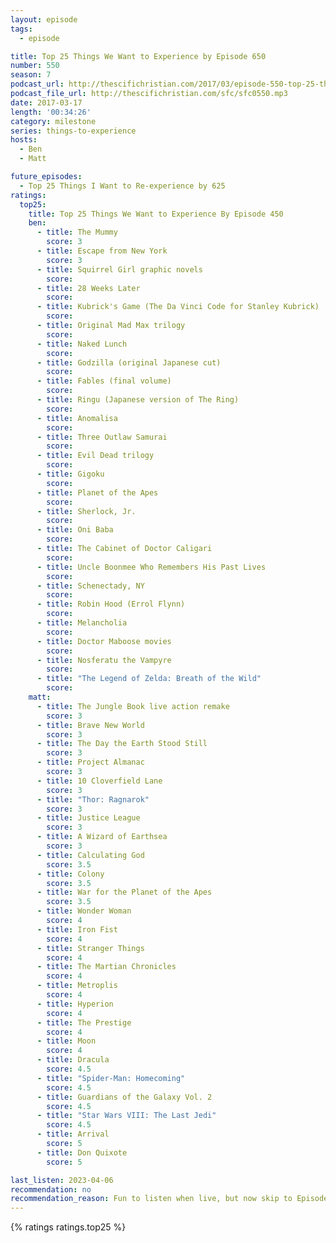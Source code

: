```yaml
---
layout: episode
tags:
  - episode

title: Top 25 Things We Want to Experience by Episode 650
number: 550
season: 7
podcast_url: http://thescifichristian.com/2017/03/episode-550-top-25-things-we-want-to-experience-by-episode-650/
podcast_file_url: http://thescifichristian.com/sfc/sfc0550.mp3
date: 2017-03-17
length: '00:34:26'
category: milestone
series: things-to-experience
hosts:
  - Ben
  - Matt

future_episodes:
  - Top 25 Things I Want to Re-experience by 625
ratings:
  top25:
    title: Top 25 Things We Want to Experience By Episode 450
    ben: 
      - title: The Mummy
        score: 3
      - title: Escape from New York
        score: 3
      - title: Squirrel Girl graphic novels
        score: 
      - title: 28 Weeks Later
        score: 
      - title: Kubrick's Game (The Da Vinci Code for Stanley Kubrick)
        score: 
      - title: Original Mad Max trilogy
        score: 
      - title: Naked Lunch
        score: 
      - title: Godzilla (original Japanese cut)
        score: 
      - title: Fables (final volume)
        score: 
      - title: Ringu (Japanese version of The Ring)
        score: 
      - title: Anomalisa
        score: 
      - title: Three Outlaw Samurai
        score: 
      - title: Evil Dead trilogy
        score: 
      - title: Gigoku
        score: 
      - title: Planet of the Apes
        score: 
      - title: Sherlock, Jr.
        score: 
      - title: Oni Baba
        score: 
      - title: The Cabinet of Doctor Caligari
        score: 
      - title: Uncle Boonmee Who Remembers His Past Lives
        score: 
      - title: Schenectady, NY
        score: 
      - title: Robin Hood (Errol Flynn)
        score: 
      - title: Melancholia
        score: 
      - title: Doctor Maboose movies
        score: 
      - title: Nosferatu the Vampyre
        score: 
      - title: "The Legend of Zelda: Breath of the Wild"
        score: 
    matt:
      - title: The Jungle Book live action remake
        score: 3
      - title: Brave New World
        score: 3
      - title: The Day the Earth Stood Still
        score: 3
      - title: Project Almanac
        score: 3
      - title: 10 Cloverfield Lane
        score: 3
      - title: "Thor: Ragnarok"
        score: 3
      - title: Justice League
        score: 3
      - title: A Wizard of Earthsea
        score: 3
      - title: Calculating God
        score: 3.5
      - title: Colony
        score: 3.5
      - title: War for the Planet of the Apes
        score: 3.5
      - title: Wonder Woman
        score: 4
      - title: Iron Fist
        score: 4
      - title: Stranger Things
        score: 4
      - title: The Martian Chronicles
        score: 4
      - title: Metroplis
        score: 4
      - title: Hyperion
        score: 4
      - title: The Prestige
        score: 4
      - title: Moon
        score: 4
      - title: Dracula
        score: 4.5
      - title: "Spider-Man: Homecoming"
        score: 4.5
      - title: Guardians of the Galaxy Vol. 2
        score: 4.5
      - title: "Star Wars VIII: The Last Jedi"
        score: 4.5
      - title: Arrival
        score: 5
      - title: Don Quixote
        score: 5

last_listen: 2023-04-06
recommendation: no
recommendation_reason: Fun to listen when live, but now skip to Episode 649 for the reviews
---
```


{% ratings ratings.top25 %}